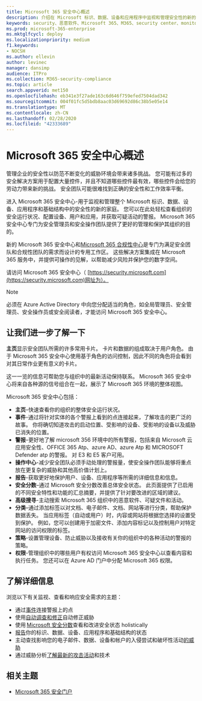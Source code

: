 ```yaml
---
title: Microsoft 365 安全中心概述
description: 介绍在 Microsoft 标识、数据、设备和应用程序中监视和管理安全性的新的主页。
keywords: security、恶意软件、Microsoft 365、M365、security center、monitor、report、身份、数据、设备、应用程序
ms.prod: microsoft-365-enterprise
ms.mktglfcycl: deploy
ms.localizationpriority: medium
f1.keywords:
- NOCSH
ms.author: ellevin
author: levinec
manager: dansimp
audience: ITPro
ms.collection: M365-security-compliance
ms.topic: article
search.appverid: met150
ms.openlocfilehash: eb341e3f27ade163c6d646f759efed7504dad342
ms.sourcegitcommit: 004f01fc5d5bdb8aac03d69692d86c38b5e05e14
ms.translationtype: MT
ms.contentlocale: zh-CN
ms.lasthandoff: 02/28/2020
ms.locfileid: "42333689"
---
```

# <a name="overview-of-the-microsoft-365-security-center"></a>Microsoft 365 安全中心概述

管理企业的安全性以防范不断变化的威胁环境会带来诸多挑战。 您可能有过多的安全解决方案用于配置大量控件，并且不知道哪些控件最有效，哪些控件会给您的劳动力带来新的挑战。 安全团队可能很难找到正确的安全性和工作效率平衡。

进入 Microsoft 365 安全中心-用于监视和管理整个 Microsoft 标识、数据、设备、应用程序和基础结构中的安全性的新的家庭。 您可以在此处轻松查看组织的安全运行状况、配置设备、用户和应用，并获取可疑活动的警报。 Microsoft 365 安全中心专门为安全管理员和安全操作团队提供了更好的管理和保护其组织的目的。

新的 Microsoft 365 安全中心和[Microsoft 365 合规性中心](https://docs.microsoft.com/microsoft-365/compliance/microsoft-365-compliance-center)是专门为满足安全团队和合规性团队的需求而设计的专用工作区。 这些解决方案集成在 Microsoft 365 服务中，并提供可操作的见解，以帮助减少风险并保护您的数字空间。

请访问 Microsoft 365 安全中心（ [https://security.microsoft.com](https://security.microsoft.com)网址为）。 

> [!NOTE]
> 必须在 Azure Active Directory 中向您分配适当的角色，如全局管理员、安全管理员、安全操作员或安全阅读者，才能访问 Microsoft 365 安全中心。


## <a name="lets-take-a-closer-look"></a>让我们进一步了解一下

**主页**显示安全团队所需的许多常用卡片。 卡片和数据的组成取决于用户角色。 由于 Microsoft 365 安全中心使用基于角色的访问控制，因此不同的角色将会看到对其日常作业更有意义的卡片。  

这一一览的信息可帮助您与组织中的最新活动保持联系。 Microsoft 365 安全中心将来自各种源的信号组合在一起，展示了 Microsoft 365 环境的整体视图。

Microsoft 365 安全中心包括：

* **主页**–快速查看你的组织的整体安全运行状况。
* **事件**-通过将针对实体的各个警报上看到的点连接起来，了解攻击的更广泛的故事。 你将确切知道攻击的启动位置、受影响的设备、受影响的设备以及威胁已消失的位置。
* **警报**–更好地了解 microsoft 356 环境中的所有警报，包括来自 Microsoft 云应用安全性、OFFICE 365 Atp、azure AD、azure Atp 和 MICROSOFT Defender atp 的警报。 对 E3 和 E5 客户可用。  
* **操作中心**-减少安全团队必须手动处理的警报量，使安全操作团队能够将重点放在更复杂的威胁和其他高价值计划上。
* **报告**-获取更好地保护用户、设备、应用程序等所需的详细信息和信息。
* **安全分数**–通过 Microsoft 安全分数改善总体安全状态。 此页面提供了已启用的不同安全特性和功能的汇总摘要，并提供了针对要改进的区域的建议。
* **高级搜寻**-主动搜索 Microsoft 365 组织中的恶意软件、可疑文件和活动。
* **分类**–通过添加标签以对文档、电子邮件、文档、网站等进行分类，帮助保护数据丢失。 当应用标签（自动或用户）时，内容或网站将根据您选择的设置受到保护。 例如，您可以创建用于加密文件、添加内容标记以及控制用户对特定网站的访问权限的标签。
* **策略**-设置管理设备、防止威胁以及接收有关你的组织中的各种活动的警报的策略。
* **权限**-管理组织中的哪些用户有权访问 Microsoft 365 安全中心以查看内容和执行任务。 您还可以在 Azure AD 门户中分配 Microsoft 365 权限。

## <a name="learn-more"></a>了解详细信息 

浏览以下有关监视、查看和响应安全需求的主题：
- 通过[事件](incident-queue.md)连接警报上的点
- 使用[自动调查和修正](mtp-autoir.md)自动修正威胁
- 使用 [Microsoft 安全分数](microsoft-secure-score.md)查看和改进安全状态 holistically
- [报告](monitoring-and-reporting.md)你的标识、数据、设备、应用程序和基础结构的状态
- 主动查找影响您的电子邮件、数据、设备和帐户的入侵尝试和破坏性活动[的威胁](advanced-hunting-overview.md)
- 通过威胁分析[了解最新的攻击活动](latest-attack-campaigns.md)和技术

## <a name="related-topics"></a>相关主题
- [Microsoft 365 安全门户](portals.md)

